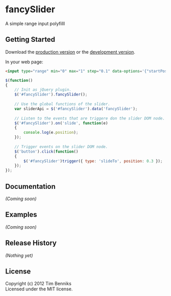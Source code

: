 # fancySlider

A simple range input polyfilll

## Getting Started
Download the [production version][min] or the [development version][max].

[min]: https://raw.github.com/timbenniks/fancySlider/master/dist/fancySlider.0.1.0.min.js
[max]: https://raw.github.com/timbenniks/fancySlider/master/dist/fancySlider.0.1.0.js

In your web page:

``` html
<input type="range" min="0" max="1" step="0.1" data-options='{"startPos": "0"}' name="slider" id="fancySlider">
```

``` javascript
$(function()
{
	// Init as jQuery plugin.
	$('#fancySlider').fancySlider();
		
	// Use the global functions of the slider.
	var sliderApi = $('#fancySlider').data('fancySlider');
		
	// Listen to the events that are triggere don the slider DOM node.	
	$('#fancySlider').on('slide', function(e)
	{
		console.log(e.position);
	});
		
	// Trigger events on the slider DOM node.
	$('button').click(function()
	{
		$('#fancySlider')trigger({ type: 'slideTo', position: 0.3 });
	});
});	
```

## Documentation
_(Coming soon)_

## Examples
_(Coming soon)_

## Release History
_(Nothing yet)_

## License
Copyright (c) 2012 Tim Benniks  
Licensed under the MIT license.